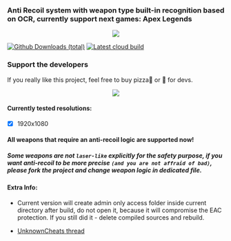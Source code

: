 ### Anti Recoil system with weapon type built-in recognition based on OCR, currently support next games: Apex Legends

<p align="center"><a href="https://discord.gg/CEyMbZN"><img src="https://discordapp.com/api/guilds/611077651184222226/widget.png?style=banner2"/></a></p>

[![Github Downloads (total)](https://img.shields.io/github/downloads/Lunat1q/ScreenAccess/total.svg)](https://github.com/Lunat1q/ScreenAccess/releases/)
[![Latest cloud build](https://ci.appveyor.com/api/projects/status/github/Lunat1q/ScreenAccess)](https://ci.appveyor.com/project/Lunat1q/screenaccess)

### Support the developers
If you really like this project, feel free to buy pizza🍕 or 🍻 for devs.

<p align="center"><a href="https://www.paypal.com/cgi-bin/webscr?cmd=_s-xclick&hosted_button_id=SH4N4548RNR2E&source=url"><img src="https://www.paypalobjects.com/en_US/RU/i/btn/btn_donateCC_LG.gif" /></a></p>



#### Currently tested resolutions: 
- [x] 1920x1080


#### All weapons that require an anti-recoil logic are supported now!
##### Some weapons are not `laser-like` explicitly for the safety purpose, if you want anti-recoil to be more precise `(and you are not affraid of bad)`, please fork the project and change weapon logic in dedicated file.

#### Extra Info:

- Current version will create admin only access folder inside current directory after build, do not open it, because it will compromise the EAC protection. If you still did it - delete compiled sources and rebuild.

- [UnknownCheats thread](https://www.unknowncheats.me/forum/apex-legends/334760-apex-legends-recoil.html)

